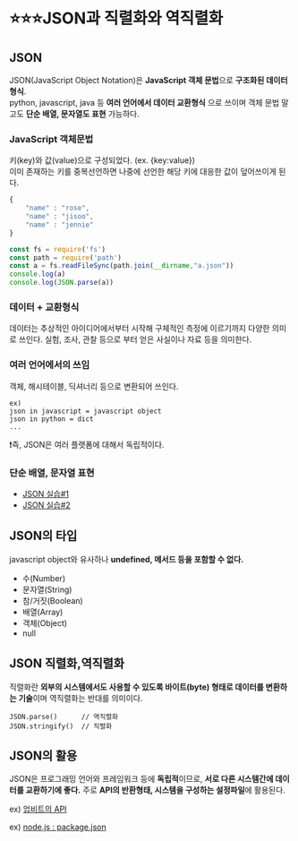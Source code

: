 # ⭐️⭐️⭐️JSON과 직렬화와 역직렬화 

## JSON
JSON(JavaScript Object Notation)은 **JavaScript 객체 문법**으로 **구조화된 데이터 형식**.
<br>
python, javascript, java 등 **여러 언어에서 데이터 교환형식** 으로 쓰이며 객체 문법 말고도 **단순 배열, 문자열도 표현** 가능하다.

### JavaScript 객체문법
키(key)와 값(value)으로 구성되었다. (ex. {key:value})
<br>
이미 존재하는 키를 중복선언하면 나중에 선언한 해당 키에 대응한 값이 덮어쓰이게 된다.

```javascript
{
    "name" : "rose",
    "name" : "jisoo",
    "name" : "jennie"
}
```
```javascript
const fs = require('fs')
const path = require('path')
const a = fs.readFileSync(path.join(__dirname,"a.json")) 
console.log(a)
console.log(JSON.parse(a))
```

### 데이터 + 교환형식

데이터는 추상적인 아이디어에서부터 시작해 구체적인 측정에 이르기까지 다양한 의미로 쓰인다. 실험, 조사, 관찰 등으로 부터 얻은 사실이나 자료 등을 의미한다.

### 여러 언어에서의 쓰임
객체, 해시테이블, 딕셔너리 등으로 변환되어 쓰인다.

```
ex) 
json in javascript = javascript object
json in python = dict 
...
```
❗️즉, JSON은 여러 플랫폼에 대해서 독립적이다. 

### 단순 배열, 문자열 표현

- [JSON 실습#1](00_01_z실습_01.js)
- [JSON 실습#2](00_01_z실습_02.js)

## JSON의 타입

javascript object와 유사하나 **undefined, 메서드 등을 포함할 수 없다.** 

- 수(Number)
- 문자열(String)
- 참/거짓(Boolean) 
- 배열(Array) 
- 객체(Object) 
- null

## JSON 직렬화,역직렬화

직렬화란 **외부의 시스템에서도 사용할 수 있도록 바이트(byte) 형태로 데이터를 변환하는 기술**이며 역직렬화는 반대를 의미이다.

```
JSON.parse()      // 역직렬화
JSON.stringify()  // 직렬화
```

## JSON의 활용

JSON은 프로그래밍 언어와 프레임워크 등에 **독립적**이므로, **서로 다른 시스템간에 데이터를 교환하기에 좋다.** 주로 **API의 반환형태, 시스템을 구성하는 설정파일**에 활용된다.

ex) [업비트의 API](https://docs.upbit.com/reference)

ex) [node.js : package.json](https://docs.npmjs.com/cli/v9/configuring-npm/package-json)

 
